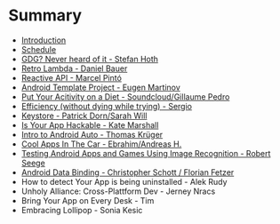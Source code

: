 # Summary

* [Introduction](README.md)
* [Schedule](schedule.md)
* [GDG? Never heard of it - Stefan Hoth](gdg_never_heard_of_it_-_stefan_hoth.md)
* [Retro Lambda - Daniel Bauer](retro_lambda_-_daniel_bauer.md)
* [Reactive API - Marcel Pintó](reactive_api_-_marcel_pinto.md)
* [Android Template Project - Eugen Martinov](android_template_project_-_eugen_martinov.md)
* [Put Your Acitivity on a Diet - Soundcloud/Gillaume Pedro](put_your_acitivity_on_a_diet_-_soundcloudgillaume_pedro.md)
* [Efficiency (without dying while trying) - Sergio](efficiency_without_dying_while_trying_-_sergio.md)
* [Keystore - Patrick Dorn/Sarah Will](keystore_-_patrick_dornsarah_will.md)
* [Is Your App Hackable - Kate Marshall](is_your_app_hackable_-_kate_marshall.md)
* [Intro to Android Auto - Thomas Krüger](intro_to_android_auto_-_thomas_kruger.md)
* [Cool Apps In The Car - Ebrahim/Andreas H.](cool_apps_in_the_car_-_ebrahimandreas_h.md)
* [Testing Android Apps and Games Using Image Recognition - Robert Seege](testing_android_apps_and_games_using_image_recognition_-_robert_seege.md)
* [Android Data Binding - Christopher Schott / Florian Fetzer](android_data_binding_-_christopher_schott__florian_fetzer.md)
* How to detect Your App is being uninstalled - Alek Rudy
* Unholy Alliance: Cross-Plattform Dev - Jerney Nracs
* Bring Your App on Every Desk - Tim
* Embracing Lollipop - Sonia Kesic

